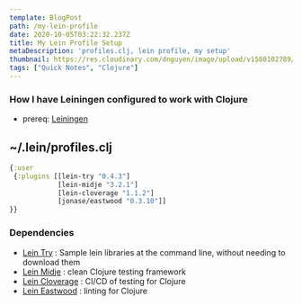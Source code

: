 ```yaml
---
template: BlogPost
path: /my-lein-profile
date: 2020-10-05T03:22:32.237Z
title: My Lein Profile Setup
metaDescription: 'profiles.clj, lein profile, my setup'
thumbnail: https://res.cloudinary.com/dnguyen/image/upload/v1580102789/blog/personal/chalk-categories_skrzdb.jpg
tags: ["Quick Notes", "Clojure"]
---
```

### How I have Leiningen configured to work with Clojure

- prereq: [Leiningen](https://leiningen.org/)

## ~/.lein/profiles.clj

```clojure
{:user
 {:plugins [[lein-try "0.4.3"]
            [lein-midje "3.2.1"]
            [lein-cloverage "1.1.2"]
            [jonase/eastwood "0.3.10"]]
}}
```

### Dependencies
- [Lein Try](https://github.com/avescodes/lein-try) : Sample lein libraries at the command line, without needing to download them
- [Lein Midje](https://github.com/marick/Midje/wiki/A-tutorial-introduction) : clean Clojure testing framework
- [Lein Cloverage](https://github.com/cloverage/cloverage) : CI/CD of testing for Clojure
- [Lein Eastwood](https://github.com/jonase/eastwood) : linting for Clojure
